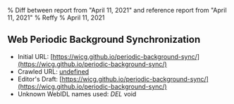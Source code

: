 % Diff between report from "April 11, 2021" and reference report from "April 11, 2021"
% Reffy
% April 11, 2021

## Web Periodic Background Synchronization

- Initial URL: [https://wicg.github.io/periodic-background-sync/](https://wicg.github.io/periodic-background-sync/)
- Crawled URL: [undefined](undefined)
- Editor's Draft: [https://wicg.github.io/periodic-background-sync/](https://wicg.github.io/periodic-background-sync/)
- Unknown WebIDL names used: *DEL* void


